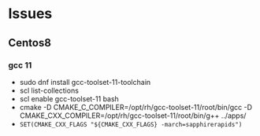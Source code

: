 # Issues
## Centos8
### gcc 11
- sudo dnf install gcc-toolset-11-toolchain
- scl list-collections
- scl enable gcc-toolset-11 bash
- cmake -D CMAKE_C_COMPILER=/opt/rh/gcc-toolset-11/root/bin/gcc -D CMAKE_CXX_COMPILER=/opt/rh/gcc-toolset-11/root/bin/g++ ../apps/
- ```SET(CMAKE_CXX_FLAGS "${CMAKE_CXX_FLAGS} -march=sapphirerapids")```
